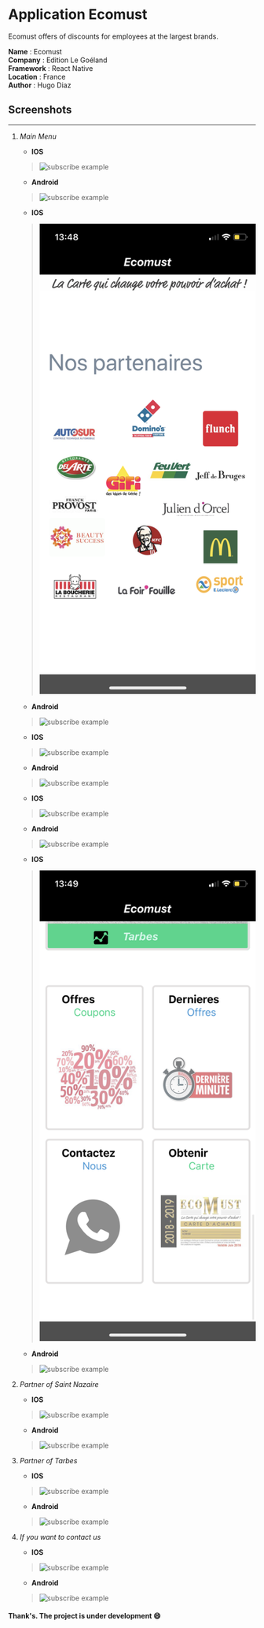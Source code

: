 # Application Ecomust


Ecomust offers of discounts for employees at the largest brands.

**Name** : Ecomust </br>
**Company** : Edition Le Goéland </br>
**Framework** : React Native </br>
**Location** : France </br>
**Author** : Hugo Diaz </br>


## Screenshots

-------------------

  1. *Main Menu*
      * **IOS**
     >![subscribe example](./images/IOS/SN1.PNG)
      * **Android**
     >![subscribe example](./images/Android/SN1.PNG)
     
      * **IOS**
     >![subscribe example](./images/IOS/SN2.png)
      * **Android**
     >![subscribe example](./images/Android/SN2.png)
     
      * **IOS**
     >![subscribe example](./images/IOS/SN3.png)
      * **Android**
     >![subscribe example](./images/Android/SN3.png)
     
      * **IOS**
     >![subscribe example](./images/IOS/SN4.png)
      * **Android**
     >![subscribe example](./images/Android/SN4.png)
     
      * **IOS**
     >![subscribe example](./images/IOS/SN5.png)
      * **Android**
     >![subscribe example](./images/Android/SN5.png)
     

  2. *Partner of Saint Nazaire* 
      * **IOS**
     >![subscribe example](./image/notfound.png)
      * **Android**
     >![subscribe example](./image/notfound.png)

  3. *Partner of Tarbes*
      * **IOS**
     >![subscribe example](./image/notfound.png)
      * **Android**
     >![subscribe example](./image/notfound.png)

  3. *If you want to contact us*
      * **IOS**
     >![subscribe example](./image/notfound.png)
      * **Android**
     >![subscribe example](./image/notfound.png)



#### Thank's. The project is under development :smile:
